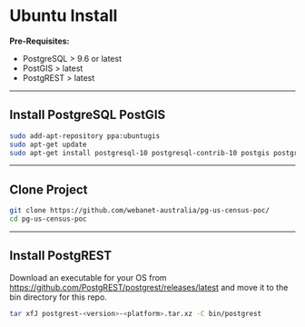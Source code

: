 
# Ubuntu Install

**Pre-Requisites:**
- PostgreSQL  > 9.6 or latest
- PostGIS > latest
- PostgREST > latest

---

## Install PostgreSQL PostGIS

```bash
sudo add-apt-repository ppa:ubuntugis
sudo apt-get update
sudo apt-get install postgresql-10 postgresql-contrib-10 postgis postgresql-10-postgis-scripts
```

---

## Clone Project

```bash
git clone https://github.com/webanet-australia/pg-us-census-poc/
cd pg-us-census-poc
```

---

## Install PostgREST

Download an executable for your OS from https://github.com/PostgREST/postgrest/releases/latest and move it to the bin directory for this repo.

```bash
tar xfJ postgrest-<version>-<platform>.tar.xz -C bin/postgrest
```
